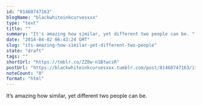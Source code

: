 ```yaml
---
id: "81468747163"
blogName: "blackwhiteinkcurvesxxx"
type: "text"
title: ""
summary: "It's amazing how similar, yet different two people can be. "
date: "2014-04-02 06:43:24 GMT"
slug: "its-amazing-how-similar-yet-different-two-people"
state: "draft"
tags: ""
shortUrl: "https://tmblr.co/ZZ0w-n1BtwcsR"
postUrl: "https://blackwhiteinkcurvesxxx.tumblr.com/post/81468747163/its-amazing-how-similar-yet-different-two-people"
noteCount: "0"
format: "html"
---
```


It’s amazing how similar, yet different two people can be.